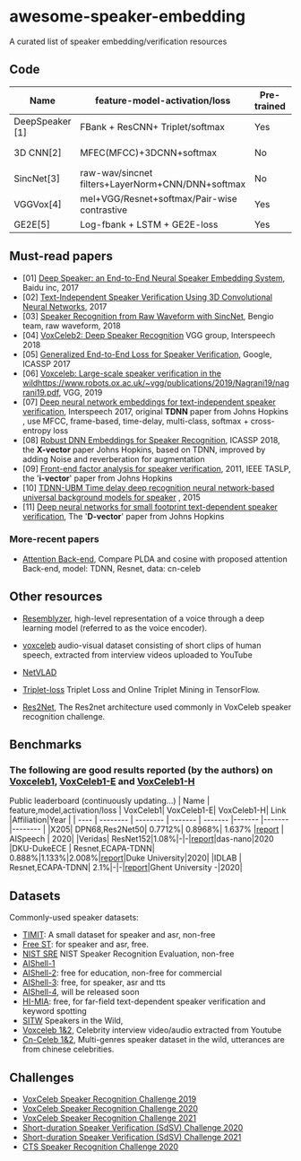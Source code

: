 # awesome-speaker-embedding
A curated list of speaker embedding/verification resources

## Code 

| Name |  feature-model-activation/loss | Pre-trained | Datasets|  Link |
| ---- | -------- | -------- | ------- | -------  |
| DeepSpeaker \[1\] |  FBank + ResCNN+ Triplet/softmax | Yes |librispeech|  [tensorflow](https://github.com/philipperemy/deep-speaker]) |
|3D CNN\[2\]| MFEC(MFCC)+3DCNN+softmax| No| WVU-Multimodal |  [tensorflow](https://github.com/astorfi/3D-convolutional-speaker-recognition)|
|SincNet\[3\]|raw-wav/sincnet filters+LayerNorm+CNN/DNN+softmax|No|Librispeech|[pytorch](https://github.com/mravanelli/SincNet) [speechbrain](https://github.com/speechbrain/speechbrain)|
|VGGVox\[4\]|mel+VGG/Resnet+softmax/Pair-wise contrastive|Yes|voxceleb1&2 | [Matconvnet](https://github.com/a-nagrani/VGGVox) |
|GE2E\[5\]|Log-fbank + LSTM + GE2E-loss|Yes| Ok-Google| [pytorch](https://github.com/HarryVolek/PyTorch_Speaker_Verification),[Tensorflow](https://github.com/Janghyun1230/Speaker_Verification) |

## Must-read papers
- \[01\] [Deep Speaker: an End-to-End Neural Speaker Embedding System](https://arxiv.org/abs/1705.02304), Baidu inc, 2017
- \[02\] [Text-Independent Speaker Verification Using 3D Convolutional Neural Networks](https://arxiv.org/abs/1705.09422), 2017
- \[03\] [Speaker Recognition from Raw Waveform with SincNet](https://arxiv.org/abs/1808.00158), Bengio team,  raw waveform, 2018
- \[04\] [VoxCeleb2: Deep Speaker Recognition](https://arxiv.org/abs/1806.05622) VGG group, Interspeech 2018
- \[05\] [Generalized End-to-End Loss for Speaker Verification](https://arxiv.org/abs/1710.10467), Google, ICASSP 2017
- \[06\] [Voxceleb: Large-scale speaker verification in the wild]()https://www.robots.ox.ac.uk/~vgg/publications/2019/Nagrani19/nagrani19.pdf, VGG, 2019
- \[07\] [Deep neural network embeddings for text-independent speaker verification](http://danielpovey.com/files/2017_interspeech_embeddings.pdf), Interspeech 2017, original <b>TDNN</b> paper from Johns Hopkins , use MFCC, frame-based, time-delay, multi-class, softmax + cross-entropy loss
- \[08\] [Robust DNN Embeddings for Speaker Recognition](https://arxiv.org/pdf/1803.09153v1.pdf), ICASSP 2018, the <b>X-vector</b> paper Johns Hopkins,  based on TDNN, improved by adding Noise and reverberation for augmentation
- \[09\] [Front-end factor analysis for speaker verification](http://groups.csail.mit.edu/sls/archives/root/publications/2010/Dehak_IEEE_Transactions.pdf), 2011, IEEE TASLP,  the '<b>i-vector</b>' paper from Johns Hopkins 
- \[10\] [TDNN-UBM Time delay deep recognition neural network-based universal background models for speaker](https://www.danielpovey.com/files/2015_asru_tdnn_ubm.pdf) , 2015 
- \[11\] [Deep neural networks for small footprint text-dependent speaker verification](https://static.googleusercontent.com/media/research.google.com/en//pubs/archive/41939.pdf), The '<b>D-vector</b>' paper from Johns Hopkins 

### More-recent papers
- [Attention Back-end](https://arxiv.org/pdf/2104.01541.pdf), Compare PLDA and cosine with proposed attention Back-end, model: TDNN, Resnet, data: cn-celeb



## Other resources
- [Resemblyzer](https://github.com/resemble-ai/Resemblyzer), high-level representation of a voice through a deep learning model (referred to as the voice encoder).
- [voxceleb](https://www.robots.ox.ac.uk/~vgg/data/voxceleb/) audio-visual dataset consisting of short clips of human speech, extracted from interview videos uploaded to YouTube

- [NetVLAD](https://github.com/lyakaap/NetVLAD-pytorch)
- [Triplet-loss](https://omoindrot.github.io/triplet-loss) Triplet Loss and Online Triplet Mining in TensorFlow. 
- [Res2Net](https://github.com/Res2Net/Res2Net-PretrainedModels), The Res2net architecture used commonly in VoxCeleb speaker recognition challenge. 


## Benchmarks
### The following are good results reported (by the authors) on [Voxceleb1](https://www.robots.ox.ac.uk/~vgg/data/voxceleb/meta/veri_test2.txt), [VoxCeleb1-E](https://www.robots.ox.ac.uk/~vgg/data/voxceleb/meta/list_test_all2.txt) and [VoxCeleb1-H](https://www.robots.ox.ac.uk/~vgg/data/voxceleb/meta/list_test_hard2.txt)


Public leaderboard (continuously updating...)
| Name |  feature,model,activation/loss |  VoxCeleb1| VoxCeleb1-E| VoxCeleb1-H| Link |Affiliation|Year |
| ---- | -------- | -------- | ------- | -------  |-------  |-------  |--------  |
|X205| DPN68,Res2Net50| 0.7712%| 0.8968%| 1.637% |[report](https://arxiv.org/pdf/2011.00200.pdf) | AISpeech | 2020|
|Veridas| ResNet152|1.08%|-|-|[report](https://www.robots.ox.ac.uk/~vgg/data/voxceleb/data_workshop_2020/veridas.pdf)|das-nano|2020
|DKU-DukeECE | Resnet,ECAPA-TDNN| 0.888%|1.133%|2.008%|[report](https://arxiv.org/pdf/2010.12731.pdf)|Duke University|2020|
|IDLAB | Resnet,ECAPA-TDNN| 2.1%|-|-|[report](https://arxiv.org/pdf/2010.12468.pdf)|Ghent University -|2020|


## Datasets
Commonly-used speaker datasets: 
- [TIMIT](https://catalog.ldc.upenn.edu/LDC93S1): A small dataset for speaker and asr, non-free
- [Free ST](https://www.openslr.org/38/): for speaker and asr, free. 
- [NIST SRE](https://sre.nist.gov/) NIST Speaker Recognition Evaluation, non-free
- [AIShell-1](https://www.openslr.org/33/)
- [AIShell-2](http://www.aishelltech.com/aishell_2): free for education, non-free for commercial
- [AIShell-3](https://www.openslr.org/93/): free, for speaker, asr and tts
- [AIShell-4](https://arxiv.org/abs/2104.03603), will be released soon
- [HI-MIA](https://www.openslr.org/85/): free, for far-field text-dependent  speaker verification and  keyword spotting
- [SITW](http://www.speech.sri.com/projects/sitw/) Speakers in the Wild, 
- [Voxceleb 1&2](https://www.openslr.org/82/), Celebrity interview video/audio extracted from Youtube
- [Cn-Celeb 1&2](https://www.robots.ox.ac.uk/~vgg/data/voxceleb/vox2.html), Multi-genres speaker dataset in the wild, utterances are from chinese celebrities. 

## Challenges
- [VoxCeleb Speaker Recognition Challenge 2019](https://www.robots.ox.ac.uk/~vgg/data/voxceleb/competition2019.html)
- [VoxCeleb Speaker Recognition Challenge 2020](https://www.robots.ox.ac.uk/~vgg/data/voxceleb/competition2020.html)
- [VoxCeleb Speaker Recognition Challenge 2021](https://www.robots.ox.ac.uk/~vgg/data/voxceleb/competition2021.html)
- [Short-duration Speaker Verification (SdSV) Challenge 2020](https://sdsvc.github.io/2020/)
- [Short-duration Speaker Verification (SdSV) Challenge 2021](https://sdsvc.github.io/)
- [CTS Speaker Recognition Challenge 2020](https://sre.nist.gov/cts-challenge)

